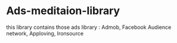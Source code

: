 # Ads-meditaion-library
this library contains those ads library : Admob, Facebook Audience network, Apploving, Ironsource  
